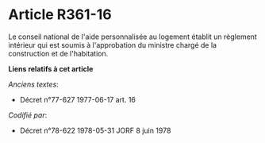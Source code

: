 # Article R361-16

Le conseil national de l'aide personnalisée au logement établit un règlement intérieur qui est soumis à l'approbation du
ministre chargé de la construction et de l'habitation.

**Liens relatifs à cet article**

_Anciens textes_:

  - Décret n°77-627 1977-06-17 art. 16

_Codifié par_:

  - Décret n°78-622 1978-05-31 JORF 8 juin 1978
